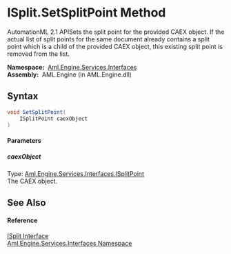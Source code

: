 ISplit.SetSplitPoint Method
===========================
AutomationML 2.1 APISets the split point for the provided CAEX object. If the actual list of split points for the same document already contains a split point which is a child of the provided CAEX object, this existing split point is removed from the list.

  **Namespace:**  [Aml.Engine.Services.Interfaces][1]  
  **Assembly:**  AML.Engine (in AML.Engine.dll)

Syntax
------

```csharp
void SetSplitPoint(
	ISplitPoint caexObject
)
```

#### Parameters

##### *caexObject*
Type: [Aml.Engine.Services.Interfaces.ISplitPoint][2]  
The CAEX object.


See Also
--------

#### Reference
[ISplit Interface][3]  
[Aml.Engine.Services.Interfaces Namespace][1]  

[1]: ../README.md
[2]: ../ISplitPoint/README.md
[3]: README.md
[4]: https://www.automationml.org
[5]: ../../icons/logoShade.png